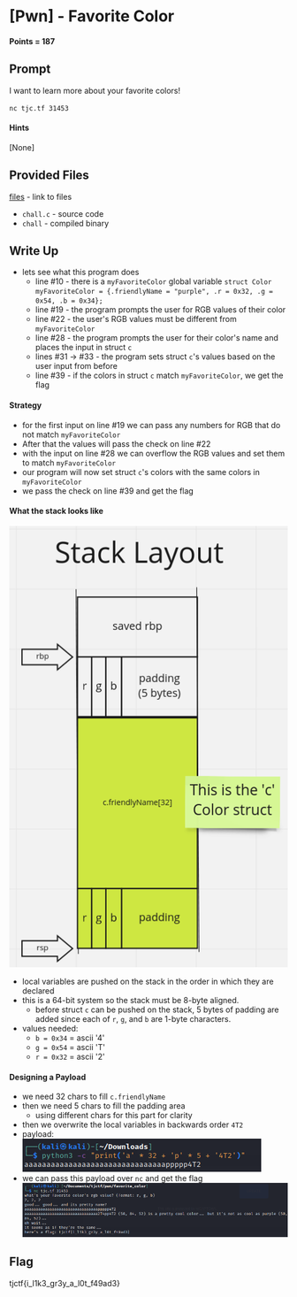 # \[Pwn\] - Favorite Color

#### Points = 187

## Prompt

I want to learn more about your favorite colors!

`nc tjc.tf 31453`

#### Hints
\[None\]

## Provided Files
[files](../../files/) - link to files

- `chall.c` - source code
- `chall` - compiled binary

## Write Up



- lets see what this program does
	- line #10 - there is a `myFavoriteColor` global variable
	`struct Color myFavoriteColor = {.friendlyName = "purple", .r = 0x32, .g = 0x54, .b = 0x34};`
	- line #19 - the program prompts the user for RGB values of their color
	- line #22 - the user's RGB values must be different from `myFavoriteColor`
	- line #28 - the program prompts the user for their color's name and places the input in struct `c`
	- lines #31 &rarr; #33 - the program sets struct `c`'s values based on the user input from before
	- line #39 - if the colors in struct `c` match `myFavoriteColor`, we get the flag
		
#### Strategy

- for the first input on line #19 we can pass any numbers for RGB that do not match `myFavoriteColor`
- After that the values will pass the check on line #22
- with the input on line #28 we can overflow the RGB values and set them to match `myFavoriteColor`
- our program will now set struct `c`'s colors with the same colors in `myFavoriteColor`
- we pass the check on line #39 and get the flag

#### What the stack looks like
![stack|300](../images/tjctf-2022/color_stack.png)
- local variables are pushed on the stack in the order in which they are declared
- this is a 64-bit system so the stack must be 8-byte aligned.
	- before struct `c` can be pushed on the stack, 5 bytes of padding are added since each of `r`, `g`, and `b` are 1-byte characters.
- values needed:
	- `b = 0x34` = ascii '4'
	- `g = 0x54` = ascii 'T'
	- `r = 0x32` = ascii '2'

#### Designing a Payload
- we need 32 chars to fill `c.friendlyName`
- then we need 5 chars to fill the padding area
	- using different chars for this part for clarity
- then we overwrite the local variables in backwards order `4T2`
- payload:
	![python|400](../images/tjctf-2022/color_payload.png)
- we can pass this payload over `nc` and get the flag
	![nc|700](../images/tjctf-2022/color_nc.png)

## Flag

tjctf{i_l1k3_gr3y_a_l0t_f49ad3}